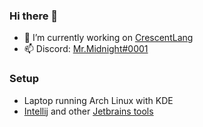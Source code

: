 ### Hi there 👋
- 🔭 I’m currently working on [CrescentLang](https://github.com/camdenorrb/CrescentLang)
- 📫 Discord: [Mr.Midnight#0001](https://discord.com/users/170232582770917376)

### Setup
- Laptop running Arch Linux with KDE
- [Intellij](https://www.jetbrains.com/idea/) and other [Jetbrains tools](https://www.jetbrains.com/lp/toolbox/)

<!--
**camdenorrb/camdenorrb** is a ✨ _special_ ✨ repository because its `README.md` (this file) appears on your GitHub profile.

Here are some ideas to get you started:
- 🔭 I’m currently working on ...
- 🌱 I’m currently learning ...
- 👯 I’m looking to collaborate on ...
- 🤔 I’m looking for help with ...
- 💬 Ask me about ...
- 📫 How to reach me: ...
- 😄 Pronouns: ...
- ⚡ Fun fact: ...
-->
